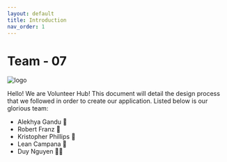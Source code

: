 ```yaml
---
layout: default
title: Introduction
nav_order: 1
---
```

# Team - 07

![logo](https://user-images.githubusercontent.com/6775270/169483017-7a5e1de6-ec9b-4a4d-8d62-078bf9b78311.png)

Hello! We are Volunteer Hub! This document will detail the design process that we followed in order to create our application. Listed below is our glorious team:

 - Alekhya Gandu        🍣
 - Robert Franz         🤑
 - Kristopher Phillips  🐣
 - Lean Campana         🦄
 - Duy Nguyen           👨‍🎓
